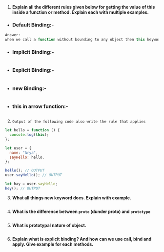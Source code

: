 1. **Explain all the different rules given below for getting the value of this inside a function or method. Explain each with multiple examples.**

- ### Default Binding:-

```js
Answer:
when we call a function without bounding to any object then this keyword will represent the window obj
```

- ### Implicit Binding:-

```js

```

- ### Explicit Binding:-

```js

```

- ### new Binding:-

```js

```

- ### this in arrow function:-

```js

```

2. `Output of the following code also write the rule that applies`

```js
let hello = function () {
  console.log(this);
};

let user = {
  name: "Arya",
  sayHello: hello,
};

hello(); // OUTPUT
user.sayHello(); // OUTPUT

let hay = user.sayHello;
hey(); // OUTPUT
```

3. **What all things new keyword does. Explain with example.**

```js

```

4. **What is the difference between `proto` (dunder proto) and `prototype`**

```js

```

5. **What is prototypal nature of object.**

```js

```

6. **Explain what is explicit binding? And how can we use call, bind and apply. Give example for each methods.**

```js

```
